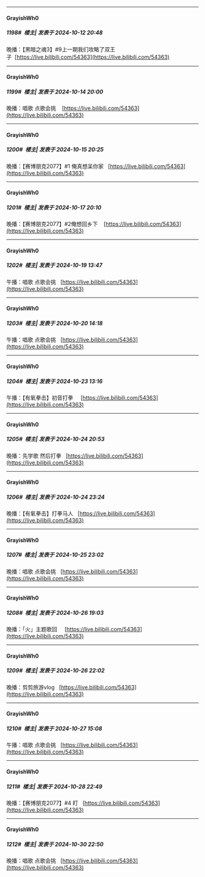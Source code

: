 ﻿
*****

####  GrayishWh0  
##### 1198#         楼主| 发表于 2024-10-12 20:48

晚播：【黑暗之魂3】#9上一期我们攻略了双王子  [https://live.bilibili.com/54363](https://live.bilibili.com/54363)


*****

####  GrayishWh0  
##### 1199#         楼主| 发表于 2024-10-14 20:00

晚播：唱歌 点歌会挑    [https://live.bilibili.com/54363](https://live.bilibili.com/54363)


*****

####  GrayishWh0  
##### 1200#         楼主| 发表于 2024-10-15 20:25

晚播：【赛博朋克2077】#1 俺真想呆你家   [https://live.bilibili.com/54363](https://live.bilibili.com/54363)


*****

####  GrayishWh0  
##### 1201#         楼主| 发表于 2024-10-17 20:10

晚播：【赛博朋克2077】#2俺想回乡下    [https://live.bilibili.com/54363](https://live.bilibili.com/54363)


*****

####  GrayishWh0  
##### 1202#         楼主| 发表于 2024-10-19 13:47

午播：唱歌 点歌会挑   [https://live.bilibili.com/54363](https://live.bilibili.com/54363)


*****

####  GrayishWh0  
##### 1203#         楼主| 发表于 2024-10-20 14:18

午播：唱歌 点歌会挑   [https://live.bilibili.com/54363](https://live.bilibili.com/54363)


*****

####  GrayishWh0  
##### 1204#         楼主| 发表于 2024-10-23 13:16

午播：【有氧拳击】初音打拳     [https://live.bilibili.com/54363](https://live.bilibili.com/54363)


*****

####  GrayishWh0  
##### 1205#         楼主| 发表于 2024-10-24 20:53

晚播：先学歌 然后打拳   [https://live.bilibili.com/54363](https://live.bilibili.com/54363)


*****

####  GrayishWh0  
##### 1206#         楼主| 发表于 2024-10-24 23:24

晚播：【有氧拳击】打拳马人   [https://live.bilibili.com/54363](https://live.bilibili.com/54363)


*****

####  GrayishWh0  
##### 1207#         楼主| 发表于 2024-10-25 23:02

晚播：唱歌 点歌会挑   [https://live.bilibili.com/54363](https://live.bilibili.com/54363)


*****

####  GrayishWh0  
##### 1208#         楼主| 发表于 2024-10-26 19:03

晚播：｢火」主题歌回     [https://live.bilibili.com/54363](https://live.bilibili.com/54363)


*****

####  GrayishWh0  
##### 1209#         楼主| 发表于 2024-10-26 22:02

晚播：剪剪旅游vlog   [https://live.bilibili.com/54363](https://live.bilibili.com/54363)


*****

####  GrayishWh0  
##### 1210#         楼主| 发表于 2024-10-27 15:08

午播：唱歌 点歌会挑   [https://live.bilibili.com/54363](https://live.bilibili.com/54363)


*****

####  GrayishWh0  
##### 1211#         楼主| 发表于 2024-10-28 22:49

晚播：【赛博朋克2077】#4 盯   [https://live.bilibili.com/54363](https://live.bilibili.com/54363)


*****

####  GrayishWh0  
##### 1212#         楼主| 发表于 2024-10-30 22:50

晚播：唱歌 点歌会挑   [https://live.bilibili.com/54363](https://live.bilibili.com/54363)

